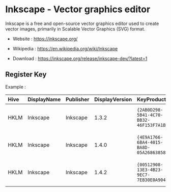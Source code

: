 # Inkscape - Vector graphics editor

Inkscape is a free and open-source vector graphics editor used
to create vector images,
primarily in Scalable Vector Graphics (SVG) format.

* Website : https://inkscape.org/
* Wikipedia : https://en.wikipedia.org/wiki/Inkscape

* Download : https://inkscape.org/release/inkscape-dev/?latest=1


## Register Key

Example :

 | Hive | DisplayName | Publisher | DisplayVersion | KeyProduct | UninstallExe |
 |:---- |:----------- |:--------- |:-------------- |:---------- |:------------ |
 | HKLM | Inkscape | Inkscape | 1.3.2 | `{2AB0D298-5B41-4C70-BB32-46F153F7A1BF}` | `MsiExec.exe /I{2AB0D298-5B41-4C70-BB32-46F153F7A1BF}` |
 | HKLM | Inkscape | Inkscape | 1.4.0 | `{4E9A1766-6BA4-4015-BA8D-05A268638587}` | `MsiExec.exe /I{4E9A1766-6BA4-4015-BA8D-05A268638587}` |
 | HKLM | Inkscape | Inkscape | 1.4.2 | `{00512908-13E3-4B23-9EC7-7EB30E0A904E}` | `MsiExec.exe /I{00512908-13E3-4B23-9EC7-7EB30E0A904E}` |

